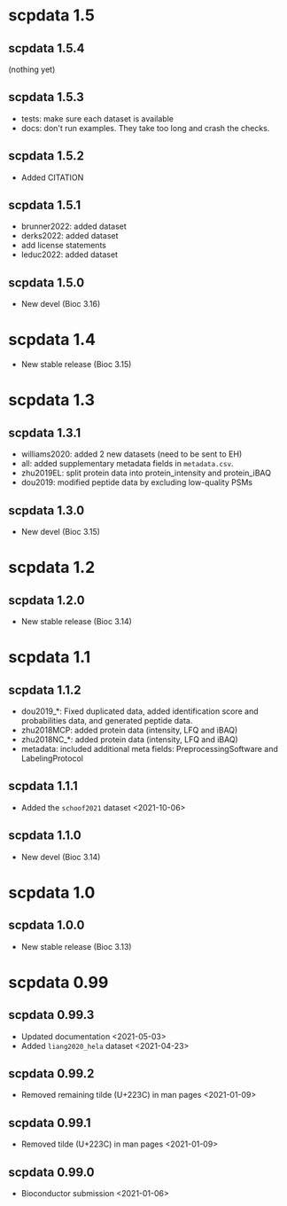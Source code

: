 
# scpdata 1.5 

## scpdata 1.5.4

(nothing yet)

## scpdata 1.5.3

- tests: make sure each dataset is available
- docs: don't run examples. They take too long and crash the checks. 

## scpdata 1.5.2

- Added CITATION

## scpdata 1.5.1

- brunner2022: added dataset
- derks2022: added dataset
- add license statements
- leduc2022: added dataset

## scpdata 1.5.0

- New devel (Bioc 3.16)

# scpdata 1.4

- New stable release (Bioc 3.15)

# scpdata 1.3

## scpdata 1.3.1

- williams2020: added 2 new datasets (need to be sent to EH)
- all: added supplementary metadata fields in `metadata.csv`. 
- zhu2019EL: split protein data into protein_intensity and protein_iBAQ
- dou2019: modified peptide data by excluding low-quality PSMs

## scpdata 1.3.0

- New devel (Bioc 3.15)

# scpdata 1.2

## scpdata 1.2.0

- New stable release (Bioc 3.14)

# scpdata 1.1

## scpdata 1.1.2

- dou2019_*: Fixed duplicated data, added identification score and 
  probabilities data, and generated peptide data. 
- zhu2018MCP: added protein data (intensity, LFQ and iBAQ)
- zhu2018NC_*: added protein data (intensity, LFQ and iBAQ)
- metadata: included additional meta fields: PreprocessingSoftware and
  LabelingProtocol

## scpdata 1.1.1

- Added the `schoof2021` dataset <2021-10-06>

## scpdata 1.1.0

- New devel (Bioc 3.14)

# scpdata 1.0

## scpdata 1.0.0

- New stable release (Bioc 3.13)

# scpdata 0.99

## scpdata 0.99.3

- Updated documentation <2021-05-03>
- Added `liang2020_hela` dataset <2021-04-23>

## scpdata 0.99.2

- Removed remaining tilde (U+223C) in man pages <2021-01-09>

## scpdata 0.99.1

- Removed tilde (U+223C) in man pages
  <2021-01-09>

## scpdata 0.99.0

- Bioconductor submission
  <2021-01-06>
